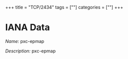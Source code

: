 +++
title = "TCP/2434"
tags = [""]
categories = [""]
+++

# IANA Data

_Name:_ pxc-epmap

_Description:_ pxc-epmap

